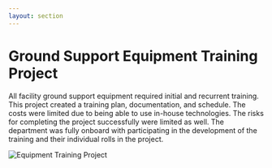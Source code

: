 ```yaml
---
layout: section
---
```


# Ground Support Equipment Training Project

All facility ground support equipment required initial and recurrent training.  This project created a training plan, documentation, and schedule.  The costs were limited due to being able to use in-house technologies.  The risks for completing the project successfully were limited as well.  The department was fully onboard with participating in the development of the training and their individual rolls in the project.

![Equipment Training Project](img\ProjectTrainingFallArrest.jpg)